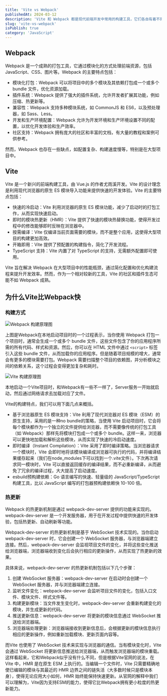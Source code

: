 ```yaml
---
title: 'Vite vs Webpack'
publishedAt: 2024-03-12
description: 'Vite 和 Webpack 都是现代前端开发中常用的构建工具，它们各自有着不同的特点和适用场景。'
slug: 'vite-vs-webpack'
isPublish: true
category: 'JavaScript'
---
```


## Webpack

Webpack 是一个成熟的打包工具，它通过模块化的方式处理前端资源，包括 JavaScript、CSS、图片等。Webpack 的主要特点包括：

- 模块化打包：Webpack 可以将项目中的多个模块及其依赖打包成一个或多个 bundle 文件，优化资源加载。
- 插件系统：Webpack 提供了强大的插件系统，允许开发者扩展其功能，例如压缩、热更新等。
- 兼容性：Webpack 支持多种模块系统，如 CommonJS 和 ES6，以及预处理器，如 Sass、Less。
- 开发和生产环境配置：Webpack 允许为开发环境和生产环境设置不同的配置，以优化开发体验和生产效率。
- 社区支持：Webpack 拥有庞大的社区和丰富的文档，有大量的教程和案例可供参考。

然而，Webpack 也存在一些缺点，如配置复杂、构建速度慢等，特别是在大型项目中。

## Vite

Vite 是一个新兴的前端构建工具，由 Vue.js 的作者尤雨溪开发。Vite 的设计理念是利用现代浏览器的原生 ES 模块导入功能来提供快速的开发体验。Vite 的主要特点包括：

- 快速的冷启动：Vite 利用浏览器的原生 ES 模块功能，减少了启动时的打包工作，从而实现快速启动。
- 即时的模块热更新（HMR）：Vite 提供了快速的模块热替换功能，使得开发过程中的修改能够即时反映在浏览器中。
- 按需编译：Vite 仅编译当前页面需要的模块，而不是整个应用，这使得大型项目的构建更加高效。
- 开箱即用：Vite 提供了预配置的构建指令，简化了开发流程。
- TypeScript 支持：Vite 内置了对 TypeScript 的支持，无需额外配置即可使用。

Vite 旨在解决 Webpack 在大型项目中的性能瓶颈，通过简化配置和优化构建流程来提升开发效率。然而，作为一个相对较新的工具，Vite 的社区和插件生态可能不如 Webpack 成熟。

## 为什么Vite比Webpack快

### 构建方式

![Webpack 构建原理图](/images/webpack-build.jpg)

上图是Webpack在本地启动项目时的一个过程表示，当你使用 Webpack 打包一个项目时，通常会生成一个或多个 bundle 文件，这些文件包含了你的应用程序所需的所有代码、样式和资源。然后，你可以在 HTML 文件中通过 `<script>` 标签引入这些 bundle 文件，从而加载你的应用程序。但是随着项目规模的增大，通常会有更多的模块需要打包。Webpack 需要扫描整个项目的依赖图，并分析模块之间的依赖关系，这个过程会变得更加复杂和耗时。

![Vite 构建原理图](/images/vite-build.jpg)

本地启动一个Vite项目时，和Webpack有一些不一样了，Server服务一开始就启动，然后通过网络请求去加载对应了文件。

Vite的构建特点，我们可以用下面几点来概括。

- 基于浏览器原生 ES 模块支持：Vite 利用了现代浏览器对 ES 模块（ESM）的原生支持，采用的是一种no bundle的策略，当使用 Vite 启动项目时，它会将每个模块都作为一个独立的文件提供给浏览器，而不需要像传统的打包工具（如 Webpack）那样先将模块打包成一个或多个 bundle。这样一来，浏览器可以更快地加载和解析这些模块，从而实现了快速的冷启动速度。
- 即时编译（Instant Compilation）：Vite 采用了即时编译策略。当浏览器请求一个模块时，Vite 会即时地将该模块编译成浏览器可执行的代码，并将编译结果缓存起来（我们在node_modules下可以找到一个.vite文件）。下次再次请求同一模块时，Vite 可以直接返回缓存的编译结果，而不必重新编译，从而避免了冗余的编译过程，大大提高了启动速度。
- esbuild预构建依赖：Go 语言编写的快速、轻量级的 JavaScript/TypeScript 构建工具，比以 JavaScript 编写的打包器预构建依赖快 10-100 倍。

### 热更新

Webpack 的热更新机制是通过 webpack-dev-server 提供的功能来实现的。webpack-dev-server 是一个开发服务器，用于在开发过程中提供快速的开发体验，包括热更新、自动刷新等功能。

Webpack-dev-server 的热更新机制是基于 WebSocket 技术实现的。当你启动 webpack-dev-server 时，它会创建一个 WebSocket 服务器，与浏览器端建立连接。然后，webpack-dev-server 会监视项目文件的变化，并将这些变化推送给浏览器端，浏览器端收到变化后会执行相应的更新操作，从而实现了热更新的效果。

具体来说，webpack-dev-server 的热更新机制包括以下几个步骤：

1. 创建 WebSocket 服务器：webpack-dev-server 在启动时会创建一个 WebSocket 服务器，并与浏览器端建立连接。
2. 监听文件变化：webpack-dev-server 会监听项目文件的变化，包括入口文件、模块文件、样式文件等。
3. 构建更新模块：当文件发生变化时，webpack-dev-server 会重新构建变化的模块，并生成更新的代码。
4. 推送更新信息：webpack-dev-server 将更新的模块信息通过 WebSocket 推送给浏览器端。
5. 浏览器端处理更新：浏览器端接收到更新信息后，会根据更新的模块信息执行相应的更新操作，例如重新加载模块、更新页面内容等。

而Vite 也使用了 WebSocket 技术来实现与浏览器的通信。当有模块变化时，Vite 会通过 WebSocket 将更新信息推送给浏览器端，从而触发浏览器端的模块重载。这样看起来，它和Webpack似乎没有什么不同，但是根据Vite官网的说法，在 Vite 中，HMR 是在原生 ESM 上执行的。当编辑一个文件时，Vite 只需要精确地使已编辑的模块与其最近的 HMR 边界之间的链失活（大多数时候只是模块本身），使得无论应用大小如何，HMR 始终能保持快速更新。从官网的解释中我们可以理解为，Vite因为支持ESM的能力，使得它比Webpack拥有更小粒度的热更新能力。
